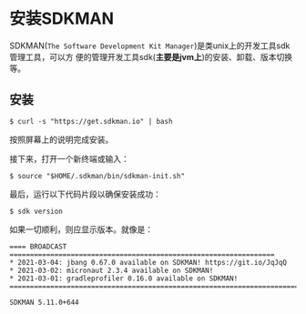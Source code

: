 安装SDKMAN
================================================================================
SDKMAN(`The Software Development Kit Manager`)是类unix上的开发工具sdk管理工具，可以方
便的管理开发工具sdk(**主要是jvm上**)的安装、卸载、版本切换等。

## 安装 
```shell
$ curl -s "https://get.sdkman.io" | bash
```
按照屏幕上的说明完成安装。

接下来，打开一个新终端或输入：
```shell
$ source "$HOME/.sdkman/bin/sdkman-init.sh"
```

最后，运行以下代码片段以确保安装成功：
```shell
$ sdk version
```
如果一切顺利，则应显示版本。就像是：
```
==== BROADCAST =================================================================
* 2021-03-04: jbang 0.67.0 available on SDKMAN! https://git.io/JqJqQ
* 2021-03-02: micronaut 2.3.4 available on SDKMAN!
* 2021-03-01: gradleprofiler 0.16.0 available on SDKMAN!
================================================================================

SDKMAN 5.11.0+644
```